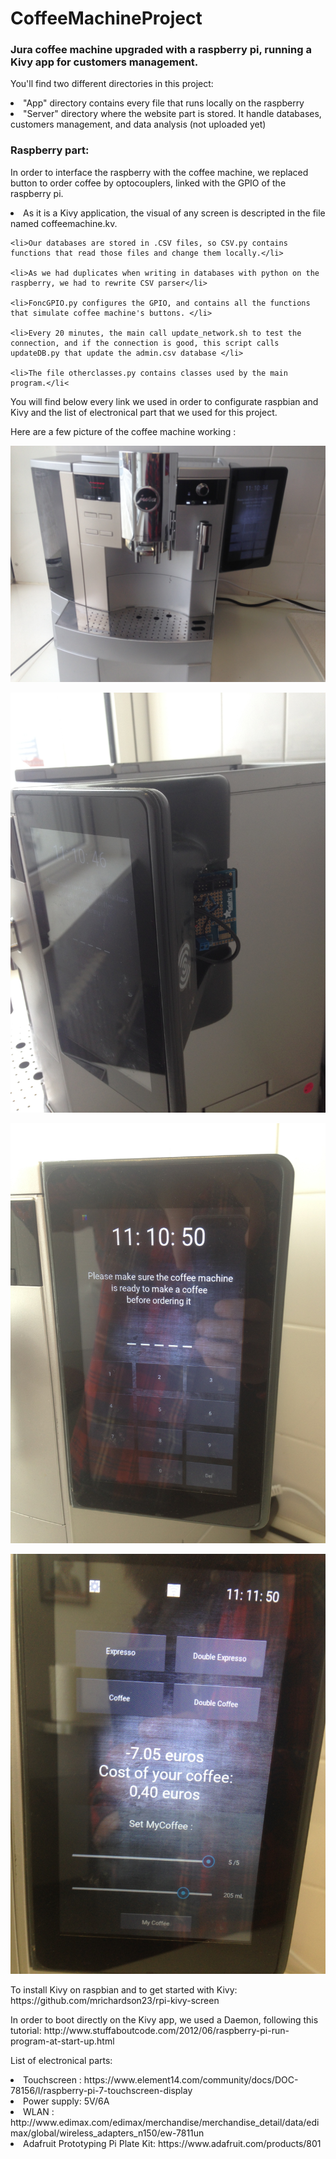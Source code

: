 # CoffeeMachineProject
<h3>
	Jura coffee machine upgraded with a raspberry pi, running a Kivy app for customers management.
</h3>
<p>
	You'll find two different directories in this project:
	<li>
		"App" directory contains every file that runs locally on the raspberry
	</li>
	<li>
		"Server" directory where the website part is stored. It handle databases, customers management, and data analysis (not uploaded yet)
</p>
<h3>Raspberry part:</h3>
<p>
	In order to interface the raspberry with the coffee machine, we replaced button to order coffee by optocouplers, linked 	with the GPIO of the raspberry pi.
</p>

<p>
	<li>As it is a Kivy application, the visual of any screen is descripted in the file named coffeemachine.kv.</li>

	<li>Our databases are stored in .CSV files, so CSV.py contains functions that read those files and change them locally.</li>

	<li>As we had duplicates when writing in databases with python on the raspberry, we had to rewrite CSV parser</li>
	
	<li>FoncGPIO.py configures the GPIO, and contains all the functions that simulate coffee machine's buttons. </li>
	
	<li>Every 20 minutes, the main call update_network.sh to test the connection, and if the connection is good, this script calls updateDB.py that update the admin.csv database </li>
	
	<li>The file otherclasses.py contains classes used by the main program.</li<
</p>
You will find below every link we used in order to configurate raspbian and Kivy and the list of electronical part that we used for this project.

Here are a few picture of the coffee machine working :

![ScreenShot](/App/Data/ImgReadMe/IMG_1636.JPG?raw=true )

![ScreenShot](/App/Data/ImgReadMe/IMG_1637.JPG?raw=true )

![ScreenShot](/App/Data/ImgReadMe/IMG_1638.JPG?raw=true )

![ScreenShot](/App/Data/ImgReadMe/IMG_1639.JPG?raw=true )

<p>
	To install Kivy on raspbian and to get started with Kivy: 
	https://github.com/mrichardson23/rpi-kivy-screen
</p>
<p>
In order to boot directly on the Kivy app, we used a Daemon, following this tutorial:
	http://www.stuffaboutcode.com/2012/06/raspberry-pi-run-program-at-start-up.html
</p>
<p>
	List of electronical parts:
	<li>Touchscreen : https://www.element14.com/community/docs/DOC-78156/l/raspberry-pi-7-touchscreen-display</li>
	<li>Power supply: 5V/6A </li>
	<li>WLAN : http://www.edimax.com/edimax/merchandise/merchandise_detail/data/edimax/global/wireless_adapters_n150/ew-7811un</li>
	<li>Adafruit Prototyping Pi Plate Kit: https://www.adafruit.com/products/801</li>

</p>
